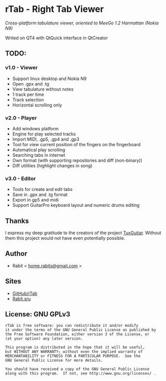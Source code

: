 rTab - Right Tab Viewer
=======================

*Cross-platform tabulature viewer, oriented to MeeGo 1.2 Harmattan (Nokia N9)*

Writed on QT4 with QtQuick interface in QtCreator

## TODO:
### v1.0 - Viewer

 * Support linux desktop and Nokia N9
 * Open .gpx and .tg
 * View tabulature without notes
 * 1 track per time
 * Track selection
 * Horizontal scrolling only

### v2.0 - Player

 * Add windows platform
 * Engine for play selected tracks
 * Import MIDI, .gp5, .gp4 and .gp3
 * Tool for view current position of the fingers on the fingerboard
 * Automatical play scrolling
 * Searching tabs in internet
 * Own format (with supporting repositories and diff (non-binary))
 * Diff utilities (highlight changes in song)

### v3.0 - Editor

 * Tools for create and edit tabs
 * Save in .gpx and .tg format
 * Export in gp5 and midi
 * Support GuitarPro keyboard layout and numeric drums editing

## Thanks

I express my deep gratitude to the creators of the project [TuxGuitar](http://www.tuxguitar.com.ar/). Without them this project would not have even potentially possible.

## Author

 * Rabit < home.rabits@gmail.com >

## Sites

 * [GitHub/rTab](https://github.com/rabits/rtab)
 * [Rabit.sru](http://rabits.ru)

## License: GNU GPLv3

    rTab is free software: you can redistribute it and/or modify
    it under the terms of the GNU General Public License as published by
    the Free Software Foundation, either version 3 of the License, or
    (at your option) any later version.

    This program is distributed in the hope that it will be useful,
    but WITHOUT ANY WARRANTY; without even the implied warranty of
    MERCHANTABILITY or FITNESS FOR A PARTICULAR PURPOSE.  See the
    GNU General Public License for more details.

    You should have received a copy of the GNU General Public License
    along with this program.  If not, see http://www.gnu.org/licenses/ .

